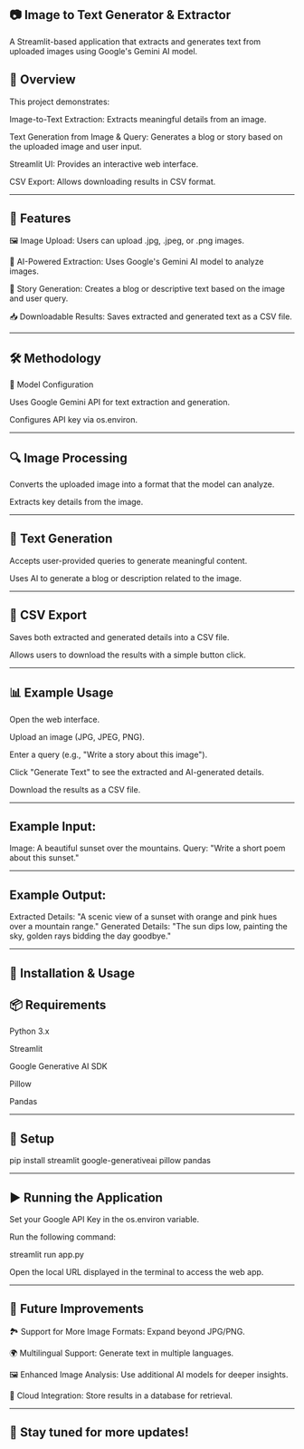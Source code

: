 ## 📷 **Image to Text Generator & Extractor**

A Streamlit-based application that extracts and generates text from uploaded images using Google's Gemini AI model.

## 📖 **Overview**

This project demonstrates:

Image-to-Text Extraction: Extracts meaningful details from an image.

Text Generation from Image & Query: Generates a blog or story based on the uploaded image and user input.

Streamlit UI: Provides an interactive web interface.

CSV Export: Allows downloading results in CSV format.

---

## 📂 **Features**

🖼️ Image Upload: Users can upload .jpg, .jpeg, or .png images.

🤖 AI-Powered Extraction: Uses Google's Gemini AI model to analyze images.

📝 Story Generation: Creates a blog or descriptive text based on the image and user query.

📥 Downloadable Results: Saves extracted and generated text as a CSV file.

---


## 🛠️ **Methodology**

🚀 Model Configuration

Uses Google Gemini API for text extraction and generation.

Configures API key via os.environ.

---

## 🔍 **Image Processing**

Converts the uploaded image into a format that the model can analyze.

Extracts key details from the image.

---


## 📝 **Text Generation**

Accepts user-provided queries to generate meaningful content.

Uses AI to generate a blog or description related to the image.

---


## 💾 **CSV Export**

Saves both extracted and generated details into a CSV file.

Allows users to download the results with a simple button click.

---


## 📊 **Example Usage**

Open the web interface.

Upload an image (JPG, JPEG, PNG).

Enter a query (e.g., "Write a story about this image").

Click "Generate Text" to see the extracted and AI-generated details.

Download the results as a CSV file.

---


## **Example Input:**

Image: A beautiful sunset over the mountains.
Query: "Write a short poem about this sunset."

---


## **Example Output:**

Extracted Details: "A scenic view of a sunset with orange and pink hues over a mountain range."
Generated Details: "The sun dips low, painting the sky, golden rays bidding the day goodbye."

---


## 🚀 **Installation & Usage**

## 📦 **Requirements**

Python 3.x

Streamlit

Google Generative AI SDK

Pillow

Pandas

---

## 🔧 Setup

pip install streamlit google-generativeai pillow pandas

---


## ▶️ **Running the Application**

Set your Google API Key in the os.environ variable.

Run the following command:

streamlit run app.py

Open the local URL displayed in the terminal to access the web app.

---


## 📌 **Future Improvements**

🏞 Support for More Image Formats: Expand beyond JPG/PNG.

🌍 Multilingual Support: Generate text in multiple languages.

🖼 Enhanced Image Analysis: Use additional AI models for deeper insights.

📡 Cloud Integration: Store results in a database for retrieval.

---


## 🚀 **Stay tuned for more updates!**


